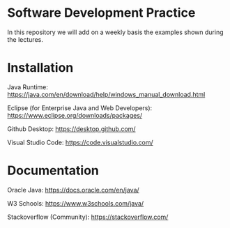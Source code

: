# Software Development Practice
In this repository we will add on a weekly basis the examples shown during the lectures.

# Installation
Java Runtime: 
https://java.com/en/download/help/windows_manual_download.html

Eclipse (for Enterprise Java and Web Developers): 
https://www.eclipse.org/downloads/packages/

Github Desktop:
https://desktop.github.com/

Visual Studio Code:
https://code.visualstudio.com/

# Documentation
Oracle Java: 
https://docs.oracle.com/en/java/

W3 Schools: 
https://www.w3schools.com/java/

Stackoverflow (Community): 
https://stackoverflow.com/


